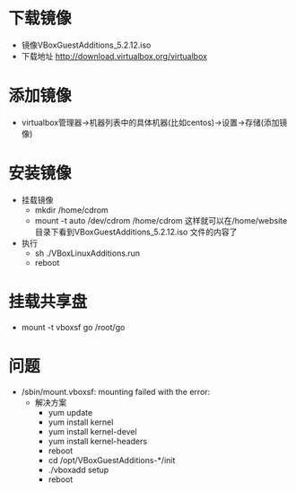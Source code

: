 # 下载镜像
- 镜像VBoxGuestAdditions_5.2.12.iso 
- 下载地址 http://download.virtualbox.org/virtualbox
# 添加镜像
- virtualbox管理器->机器列表中的具体机器(比如centos)->设置->存储(添加镜像)
# 安装镜像
- 挂载镜像
  - mkdir /home/cdrom
  - mount -t auto /dev/cdrom /home/cdrom
  这样就可以在/home/website目录下看到VBoxGuestAdditions_5.2.12.iso 文件的内容了
- 执行
  - sh ./VBoxLinuxAdditions.run
  - reboot
# 挂载共享盘
- mount -t vboxsf go /root/go
# 问题
- /sbin/mount.vboxsf: mounting failed with the error: 
  - 解决方案
    - yum update
    - yum install kernel
    - yum install kernel-devel
    - yum install kernel-headers
    - reboot
    - cd /opt/VBoxGuestAdditions-*/init 
    - ./vboxadd setup
    - reboot 
